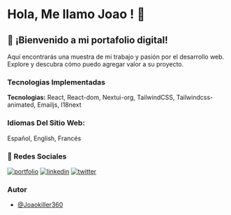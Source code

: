 # Hola, Me llamo Joao ! 👋

## 🚀 ¡Bienvenido a mi portafolio digital!
Aquí encontrarás una muestra de mi trabajo y pasión por el desarrollo web. Explore y descubra cómo puedo agregar valor a su proyecto.

### Tecnologias Implementadas

**Tecnologias:** React, React-dom, Nextui-org, TailwindCSS, Tailwindcss-animated, Emailjs, I18next

### **Idiomas Del Sitio Web:** 
Español, English, Francés

### 🔗 Redes Sociales
[![portfolio](https://img.shields.io/badge/my_portfolio-000?style=for-the-badge&logo=ko-fi&logoColor=white)](https://my-project-alpha-neon.vercel.app/)
[![linkedin](https://img.shields.io/badge/linkedin-0A66C2?style=for-the-badge&logo=linkedin&logoColor=white)](https://www.linkedin.com/in/joao-alexander-barres-diaz)
[![twitter](https://img.shields.io/badge/twitter-1DA1F2?style=for-the-badge&logo=twitter&logoColor=white)](https://twitter.com/J_o_a_o_B)

### Autor

- [@Joaokiller360](https://www.github.com/Joaokiller360)